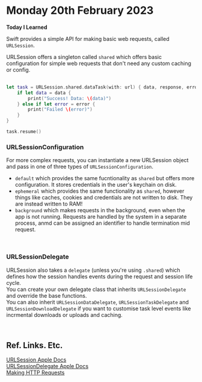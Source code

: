# Monday 20th February 2023

**Today I Learned**

Swift provides a simple API for making basic web requests, called `URLSession`. </br>

URLSession offers a singleton called `shared` which offers basic configuration for simple web requests that don't need any custom caching or config. </br>
</br>

```swift
let task = URLSession.shared.dataTask(with: url) { data, response, error in
    if let data = data {
        print("Success! Data: \(data)")
    } else if let error = error {
        print("Failed \(error)")
    }
}

task.resume()
```

### URLSessionConfiguration
For more complex requests, you can instantiate a new URLSession object and pass in one of three types of `URLSessionConfiguration`.

- `default` which provides the same fucntionality as `shared` but offers more configuration. It stores credentials in the user's keychain on disk. </br>
- `ephemeral` which provides the same functionality as `shared`, however things like caches, cookies and credentials are not written to disk. They are instead written to RAM! </br>
- `background` which makes requests in the background, even when the app is not running. Requests are handled by the system in a separate process, anmd can be assigned an identifier to handle termination mid request. </br>

</br>

### URLSessionDelegate
URLSession also takes a `delegate` (unless you're using `.shared`) which defines how the session handles events during the request and session life cycle. </br>
You can create your own delegate class that inherits `URLSessionDelegate` and override the base functions. </br>
You can also inherit `URLSessionDataDelegate`, `URLSessionTaskDelegate` and `URLSessionDownloadDelegate` if you want to customise task level events like incrmental downloads or uploads and caching.

</br>






## Ref. Links. Etc.
[URLSession Apple Docs](https://developer.apple.com/documentation/foundation/urlsession) <br>
[URLSessionDelegate Apple Docs](https://developer.apple.com/documentation/foundation/urlsessiondelegate) <br>
[Making HTTP Requests](https://cocoacasts.com/networking-fundamentals-how-to-make-an-http-request-in-swift)
